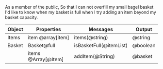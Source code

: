 As a member of the public,
So that I can not overfill my small bagel basket
I'd like to know when my basket is full when I try adding an item beyond my basket capacity.

| Object      |   Properties| Messages    |   Output    |
| ----------- | ----------- |-----------  | ----------- |
| Items    | item @array[item] | items(@string) | @string |
| Basket      | Basket@full | isBasketFull(@itemList) | @boolean |
| | items @Array[@Item]  | addItem(@String)   | @basket |
